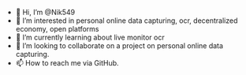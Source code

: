 - 👋 Hi, I’m @Nik549
- 👀 I’m interested in personal online data capturing, ocr, decentralized economy, open platforms
- 🌱 I’m currently learning about live monitor ocr
- 💞️ I’m looking to collaborate on a project on personal online data capturing.
- 📫 How to reach me via GitHub.

<!---
Nik549/Nik549 is a ✨ special ✨ repository because its `README.md` (this file) appears on your GitHub profile.
You can click the Preview link to take a look at your changes.
--->
